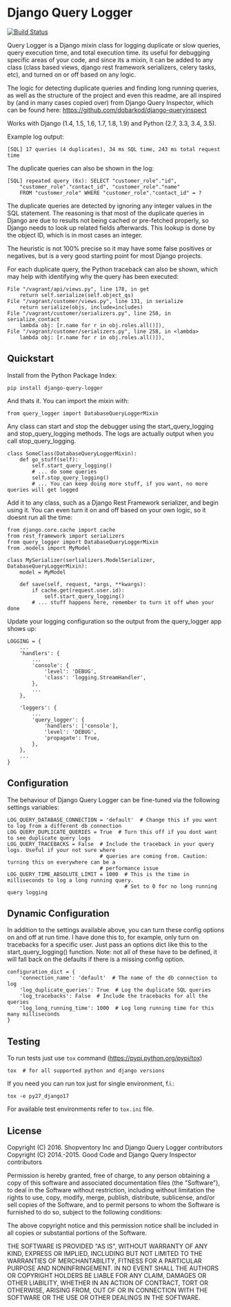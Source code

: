 # Django Query Logger

[![Build Status](https://travis-ci.org/4word/django-query-logger.svg?branch=master)](https://travis-ci.org/dobarkod/django-query-logger?branch=master)

Query Logger is a Django mixin class for logging duplicate or slow queries, query execution time, 
and total execution time. its useful for debugging specific areas of your code, and since its a
mixin, it can be added to any class (class based views, django rest framework serializers, celery
tasks, etc), and turned on or off based on any logic.

The logic for detecting duplicate queries and finding long running queries, as well as the 
structure of the project and even this readme, are all inspired by (and in many cases copied over) 
from Django Query Inspector, which can be found here: 
https://github.com/dobarkod/django-queryinspect

Works with Django (1.4, 1.5, 1.6, 1.7, 1.8, 1.9) and Python (2.7, 3.3, 3.4, 3.5).

Example log output:

    [SQL] 17 queries (4 duplicates), 34 ms SQL time, 243 ms total request time

The duplicate queries can also be shown in the log:

    [SQL] repeated query (6x): SELECT "customer_role"."id",
        "customer_role"."contact_id", "customer_role"."name"
        FROM "customer_role" WHERE "customer_role"."contact_id" = ?

The duplicate queries are detected by ignoring any integer values in the SQL
statement. The reasoning is that most of the duplicate queries in Django are
due to results not being cached or pre-fetched properly, so Django needs to
look up related fields afterwards. This lookup is done by the object ID, which
is in most cases an integer.

The heuristic is not 100% precise so it may have some false positives or
negatives, but is a very good starting point for most Django projects.

For each duplicate query, the Python traceback can also be shown, which may
help with identifying why the query has been executed:

    File "/vagrant/api/views.py", line 178, in get
        return self.serialize(self.object_qs)
    File "/vagrant/customer/views.py", line 131, in serialize
        return serialize(objs, include=includes)
    File "/vagrant/customer/serializers.py", line 258, in serialize_contact
        lambda obj: [r.name for r in obj.roles.all()]),
    File "/vagrant/customer/serializers.py", line 258, in <lambda>
        lambda obj: [r.name for r in obj.roles.all()]),

## Quickstart

Install from the Python Package Index:

    pip install django-query-logger

And thats it. You can import the mixin with:

    from query_logger import DatabaseQueryLoggerMixin
    
Any class can start and stop the debugger using the start_query_logging and stop_query_logging
methods. The logs are actually output when you call stop_query_logging.

    class SomeClass(DatabaseQueryLoggerMixin):
        def go_stuff(self):
            self.start_query_logging()
            # ... do some queries
            self.stop_query_logging()
            # ... You can keep doing more stuff, if you want, no more queries will get logged

Add it to any class, such as a Django Rest Framework serializer, and begin using it. You can even
turn it on and off based on your own logic, so it doesnt run all the time:

    from django.core.cache import cache
    from rest_framework import serializers
    from query_logger import DatabaseQueryLoggerMixin
    from .models import MyModel
    
    class MySerializer(serlializers.ModelSerializer, DatabaseQueryLoggerMixin):
        model = MyModel
        
        def save(self, request, *args, **kwargs):
            if cache.get(request.user.id):
                self.start_query_logging()
            # ... stuff happens here, remember to turn it off when your done
            

Update your logging configuration so the output from the query_logger app
shows up:

    LOGGING = {
        ...
        'handlers': {
            ...
            'console': {
                'level': 'DEBUG',
                'class': 'logging.StreamHandler',
            },
            ...
        },

        'loggers': {
            ...
            'query_logger': {
                'handlers': ['console'],
                'level': 'DEBUG',
                'propagate': True,
            },
        },
        ...
    }

## Configuration

The behaviour of Django Query Logger can be fine-tuned via the following
settings variables:

    LOG_QUERY_DATABASE_CONNECTION = 'default'  # Change this if you want to log from a different db connection
    LOG QUERY_DUPLICATE_QUERIES = True  # Turn this off if you dont want to see duplicate query logs
    LOG_QUERY_TRACEBACKS = False  # Include the traceback in your query logs. Useful if your not sure where 
                                  # queries are coming from. Caution: turning this on everywhere can be a 
                                  # performance issue
    LOG_QUERY_TIME_ABSOLUTE_LIMIT = 1000  # This is the time in milliseconds to log a long running query. 
                                          # Set to 0 for no long running query logging

## Dynamic Configuration

In addition to the settings available above, you can turn these config options on and off at run time. I have
done this to, for example, only turn on tracebacks for a specific user. Just pass an options dict like this
to the start_query_logging() function. Note: not all of these have to be defined, it will fall back on the 
defaults if there is a missing config option.

    configuration_dict = {
        'connection_name': 'default'  # The name of the db connection to log
        'log_duplicate_queries': True  # Log the duplicate SQL queries
        'log_tracebacks': False  # Include the tracebacks for all the queries
        'log_long_running_time': 1000  # Log long running time for this many milliseconds
    }

## Testing

To run tests just use `tox` command (https://pypi.python.org/pypi/tox)

    tox  # for all supported python and django versions

If you need you can run tox just for single environment, f.i.:

    tox -e py27_django17

For available test environments refer to `tox.ini` file.


## License

Copyright (C) 2016. Shopventory Inc and Django Query Logger contributors
Copyright (C) 2014.-2015. Good Code and Django Query Inspector contributors

Permission is hereby granted, free of charge, to any person obtaining a copy
of this software and associated documentation files (the "Software"), to deal
in the Software without restriction, including without limitation the rights
to use, copy, modify, merge, publish, distribute, sublicense, and/or sell
copies of the Software, and to permit persons to whom the Software is
furnished to do so, subject to the following conditions:

The above copyright notice and this permission notice shall be included in
all copies or substantial portions of the Software.

THE SOFTWARE IS PROVIDED "AS IS", WITHOUT WARRANTY OF ANY KIND, EXPRESS OR
IMPLIED, INCLUDING BUT NOT LIMITED TO THE WARRANTIES OF MERCHANTABILITY,
FITNESS FOR A PARTICULAR PURPOSE AND NONINFRINGEMENT. IN NO EVENT SHALL THE
AUTHORS OR COPYRIGHT HOLDERS BE LIABLE FOR ANY CLAIM, DAMAGES OR OTHER
LIABILITY, WHETHER IN AN ACTION OF CONTRACT, TORT OR OTHERWISE, ARISING FROM,
OUT OF OR IN CONNECTION WITH THE SOFTWARE OR THE USE OR OTHER DEALINGS IN
THE SOFTWARE.
